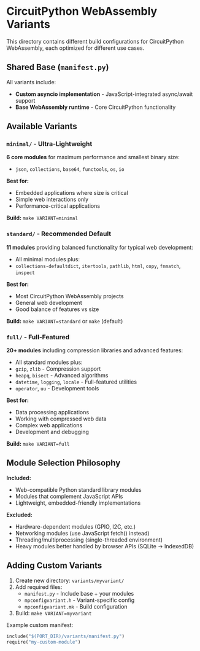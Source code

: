 # CircuitPython WebAssembly Variants

This directory contains different build configurations for CircuitPython WebAssembly, each optimized for different use cases.

## Shared Base (`manifest.py`)

All variants include:
- **Custom asyncio implementation** - JavaScript-integrated async/await support
- **Base WebAssembly runtime** - Core CircuitPython functionality

## Available Variants

### `minimal/` - Ultra-Lightweight
**6 core modules** for maximum performance and smallest binary size:
- `json`, `collections`, `base64`, `functools`, `os`, `io`

**Best for:**
- Embedded applications where size is critical
- Simple web interactions only
- Performance-critical applications

**Build:** `make VARIANT=minimal`

### `standard/` - Recommended Default
**11 modules** providing balanced functionality for typical web development:
- All minimal modules plus:
- `collections-defaultdict`, `itertools`, `pathlib`, `html`, `copy`, `fnmatch`, `inspect`

**Best for:**
- Most CircuitPython WebAssembly projects
- General web development
- Good balance of features vs size

**Build:** `make VARIANT=standard` or `make` (default)

### `full/` - Full-Featured
**20+ modules** including compression libraries and advanced features:
- All standard modules plus:
- `gzip`, `zlib` - Compression support
- `heapq`, `bisect` - Advanced algorithms
- `datetime`, `logging`, `locale` - Full-featured utilities
- `operator`, `uu` - Development tools

**Best for:**
- Data processing applications
- Working with compressed web data
- Complex web applications
- Development and debugging

**Build:** `make VARIANT=full`

## Module Selection Philosophy

**Included:**
- Web-compatible Python standard library modules
- Modules that complement JavaScript APIs
- Lightweight, embedded-friendly implementations

**Excluded:**
- Hardware-dependent modules (GPIO, I2C, etc.)
- Networking modules (use JavaScript fetch() instead)
- Threading/multiprocessing (single-threaded environment)
- Heavy modules better handled by browser APIs (SQLite → IndexedDB)

## Adding Custom Variants

1. Create new directory: `variants/myvariant/`
2. Add required files:
   - `manifest.py` - Include base + your modules
   - `mpconfigvariant.h` - Variant-specific config
   - `mpconfigvariant.mk` - Build configuration
3. Build: `make VARIANT=myvariant`

Example custom manifest:
```python
include("$(PORT_DIR)/variants/manifest.py")
require("my-custom-module")
```